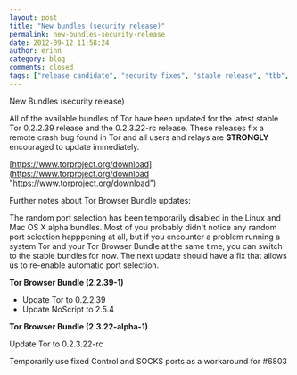 ```yaml
---
layout: post
title: "New bundles (security release)"
permalink: new-bundles-security-release
date: 2012-09-12 11:58:24
author: erinn
category: blog
comments: closed
tags: ["release candidate", "security fixes", "stable release", "tbb", "tor", "tor browser bundle"]
---
```


New Bundles (security release)

All of the available bundles of Tor have been updated for the latest stable Tor 0.2.2.39 release and the 0.2.3.22-rc release. These releases fix a remote crash bug found in Tor and all users and relays are **STRONGLY** encouraged to update immediately.

[https://www.torproject.org/download](https://www.torproject.org/download "https://www.torproject.org/download")

Further notes about Tor Browser Bundle updates:

The random port selection has been temporarily disabled in the Linux and Mac OS X alpha bundles. Most of you probably didn't notice any random port selection happpening at all, but if you encounter a problem running a system Tor and your Tor Browser Bundle at the same time, you can switch to the stable bundles for now. The next update should have a fix that allows us to re-enable automatic port selection.

**Tor Browser Bundle (2.2.39-1)**

-   Update Tor to 0.2.2.39
-   Update NoScript to 2.5.4

**Tor Browser Bundle (2.3.22-alpha-1)**

Update Tor to 0.2.3.22-rc

Temporarily use fixed Control and SOCKS ports as a workaround for \#6803
